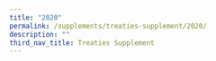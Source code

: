 ```yaml
---
title: "2020"
permalink: /supplements/treaties-supplement/2020/
description: ""
third_nav_title: Treaties Supplement
---
```

